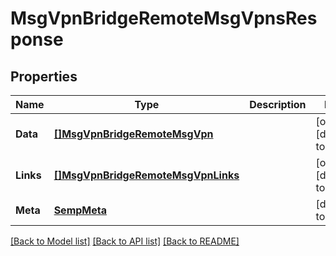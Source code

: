 # MsgVpnBridgeRemoteMsgVpnsResponse

## Properties
Name | Type | Description | Notes
------------ | ------------- | ------------- | -------------
**Data** | [**[]MsgVpnBridgeRemoteMsgVpn**](MsgVpnBridgeRemoteMsgVpn.md) |  | [optional] [default to null]
**Links** | [**[]MsgVpnBridgeRemoteMsgVpnLinks**](MsgVpnBridgeRemoteMsgVpnLinks.md) |  | [optional] [default to null]
**Meta** | [**SempMeta**](SempMeta.md) |  | [default to null]

[[Back to Model list]](../README.md#documentation-for-models) [[Back to API list]](../README.md#documentation-for-api-endpoints) [[Back to README]](../README.md)


